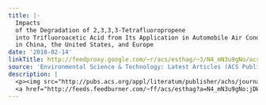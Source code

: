 ```yaml
---
title: |-
  Impacts
  of the Degradation of 2,3,3,3-Tetrafluoropropene
  into Trifluoroacetic Acid from Its Application in Automobile Air Conditioners
  in China, the United States, and Europe
date: '2018-02-14'
linkTitle: http://feedproxy.google.com/~r/acs/esthag/~3/N4_mN3u9gNo/acs.est.7b05960
source: 'Environmental Science & Technology: Latest Articles (ACS Publications)'
description: |
  <p><img src="http://pubs.acs.org/appl/literatum/publisher/achs/journals/content/esthag/0/esthag.ahead-of-print/acs.est.7b05960/20180214/images/medium/es-2017-059604_0004.gif" alt="TOC Graphic"/></p><div><cite>Environmental Science & Technology</cite></div><div>DOI: 10.1021/acs.est.7b05960</div><div class="feedflare">
  <a href="http://feeds.feedburner.com/~ff/acs/esthag?a=N4_mN3u9gNo:jDWwTKhdzio:yIl2AUoC8zA"><img src="http://feeds.feedburner.com/~ff/acs/esthag?d=yIl2AUoC8zA" border="0"></img></a>
---
```

